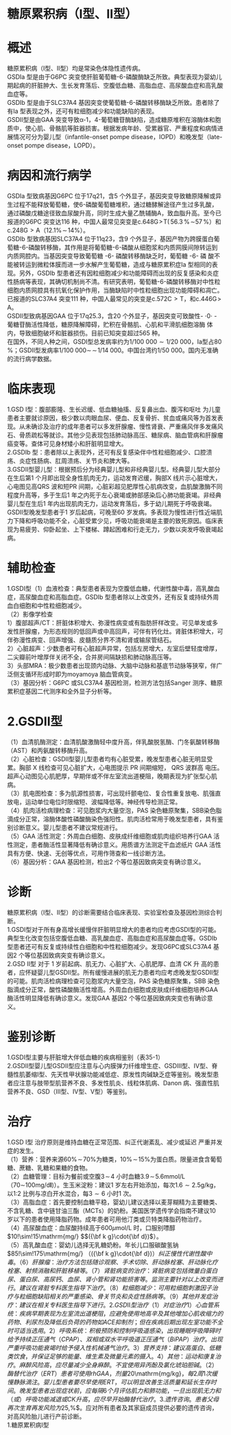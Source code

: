 # 糖原累积病（Ⅰ型、Ⅱ型）  
# 概述  
糖原累积病（Ⅰ型、Ⅱ型）均是常染色体隐性遗传病。  
GSDⅠa 型是由于G6PC 突变使肝脏葡萄糖-6-磷酸酶缺乏所致。典型表现为婴幼儿期起病的肝脏肿大、生长发育落后、空腹低血糖、高脂血症、高尿酸血症和高乳酸血症等。  
GSDⅠb 型是由于SLC37A4 基因突变使葡萄糖-6-磷酸转移酶缺乏所致。患者除了有Ⅰa 型表现之外，还可有粒细胞减少和功能缺陷的表现。  
GSDⅡ型是由GAA 突变导致α-1，4-葡萄糖苷酶缺陷，造成糖原堆积在溶酶体和胞质中，使心肌、骨骼肌等脏器损害。根据发病年龄、受累器官、严重程度和病情进展情况可分为婴儿型（infantile-onset pompe disease，IOPD）和晚发型（late-onset pompe disease，LOPD）。  
# 病因和流行病学  
GSDⅠa 型致病基因G6PC 位于17q21，含5 个外显子，基因突变导致糖原降解或异生过程不能释放葡萄糖，使6-磷酸葡萄糖堆积，通过糖酵解途径产生过多乳酸，通过磷酸戊糖途径致血尿酸升高，同时生成大量乙酰辅酶A，致血脂升高。至今已报道的G6PC 突变达116 种，中国人最常见突变是$\mathrm{c}.648\mathrm{G}\!>\!\mathrm{T}(\,56.3\,\%\!\sim$$57\,\%$）和$\mathrm{c}.248\mathrm{G}{>}\mathrm{A}$（$12.1\%\!\sim\!14\%$）。  
GSDⅠb 型致病基因SLC37A4 位于11q23，含9 个外显子，基因产物为跨膜蛋白葡萄糖-6-磷酸转移酶，其作用是将葡萄糖-6-磷酸从细胞浆和内质网膜间隙转运到内质网腔内。当基因突变导致葡萄糖 -6- 磷酸转移酶缺乏时，葡萄糖 -6- 磷 酸不能被转运到微粒体膜而进一步水解产生葡萄糖，造成与糖原累积症Ⅰa 型相同的表现。另外，GSDⅠb 型患者还有因粒细胞减少和功能障碍而出现的反复感染和炎症性肠病等表现，其确切机制尚不清。有研究表明，葡萄糖-6-磷酸转移酶对中性粒细胞内质网腔具有抗氧化保护作用，当酶缺陷时中性粒细胞出现功能障碍和凋亡。已报道的SLC37A4 突变111 种，中国人最常见的突变是$\mathrm{c}.572\mathrm{C}{>}\mathrm{T}$，和$\mathrm{c.446G\!>\!A}$。  
GSDⅡ型致病基因GAA 位于17q25.3，含20 个外显子，基因突变可致酸性- $\cdot0\cdot$ - 葡糖苷酶活性降低，糖原降解障碍，贮积在骨骼肌、心肌和平滑肌细胞溶酶 体内，导致细胞破坏和脏器损伤。目前已知突变超过565 种。  
在国外，不同人种之间，GSDⅠ型总发病率约为$1/100\ 000{\sim}1/20\ 000$，Ⅰa型占$80\,\%$；GSDⅡ型发病率$1/100\;000{\sim}\!\sim\!1/14\;000$。中国台湾约1/50 000。国内无准确的流行病学数据。  
# 临床表现  
1.GSD Ⅰ型：腹部膨隆、生长迟缓、低血糖抽搐、反复鼻出血、腹泻和呕吐 为儿童患者主要就诊原因，极少数以肉眼血尿、便血、反复骨折、贫血或痛风等为首发表现。从未确诊及治疗的成年患者可以多发肝腺瘤、慢性肾衰、严重痛风伴多发痛风石、骨质疏松等就诊。其他少见表现包括肺动脉高压、糖尿病、脑血管病和肝腺瘤癌变等。查体可见身材矮小和肝脏明显增大。  
2.GSDⅠb 型：患者除以上表现外，还可有反复感染伴中性粒细胞减少、口腔溃疡、炎症性肠病、肛周溃疡、关节炎和脾大等。  
3.GSDⅡ型婴儿型：根据预后分为经典婴儿型和非经典婴儿型。经典婴儿型大部分在生后第1 个月即出现全身性肌肉无力，运动发育迟缓，胸部X 线片示心脏增大，心电图见高QRS 波和短PR 间期，心脏彩超见肥厚性心肌病改变，血肌酸激酶不同程度升高等，多于生后1 年之内死于左心衰竭或肺部感染后心肺功能衰竭。非经典婴儿型在生后1 年内出现肌肉无力，运动发育落后，多于幼儿期死于呼吸衰竭。  
GSDⅡ型晚发型患者于1 岁后起病，可晚至60 岁发病。多表现为慢性进行性近端肌力下降和呼吸功能不全，心脏受累少见，呼吸功能衰竭是主要的致死原因。临床表现为易疲劳、仰卧起坐、上下楼梯、蹲起困难和行走无力，少数以突发呼吸衰竭起病。  
# 辅助检查  
1.GSDⅠ型（1）血液检查：典型患者表现为空腹低血糖，代谢性酸中毒，高乳酸血症，高尿酸血症和高脂血症。GSDⅠb 型患者除以上改变外，还有反复或持续外周血白细胞和中性粒细胞减少。  
（2）影像学检查  
1）腹部超声/CT：肝脏体积增大、弥漫性病变或有脂肪肝样改变。可见单发或多发性肝腺瘤，为形态规则的低回声或中高回声，可伴有钙化灶。肾脏体积增大，可伴弥漫性病变、回声增强、皮髓质分界不清和肾或输尿管结石。  
2）心脏超声：少数患者可有心脏超声异常，包括左房增大，左室后壁轻度增厚，二尖瓣前叶增厚伴关闭不全，合并房间隔缺损和肺动脉高压等。  
3）头部MRA：极少数患者出现颈内动脉、大脑中动脉和基底节动脉等狭窄，伴广泛侧支循环形成时即为moyamoya 脑血管病变。  
（3）基因分析：G6PC 或SLC37A4 基因检测，检测方法包括Sanger 测序、糖原累积症基因二代测序和全外显子分析等。  
# 2.GSDⅡ型  
（1）血清肌酶测定：血清肌酸激酶轻中度升高，伴乳酸脱氢酶、门冬氨酸转移酶（AST）和丙氨酸转移酶升高。  
（2）心脏检查：GSDⅡ型婴儿型患者均有心脏受累，晚发型患者心脏无明显受累。胸部 X  线检查可见心脏扩大，心电图提示 PR  间期缩短， QRS  波群高 电压。超声心动图见心肌肥厚，早期伴或不伴左室流出道梗阻，晚期表现为扩张型心肌病。  
（3）肌电图检查：多为肌源性损害，可出现纤颤电位、复合性重复放电、肌强直放电，运动单位电位时限缩短、波幅降低等。神经传导检测正常。  
（4）肌肉活检病理检查：可见胞浆内大量空泡，PAS 染色糖原聚集，SBB染色脂滴成分正常，溶酶体酸性磷酸酶染色强阳性。肌肉活检常用于晚发型患者，具有鉴别诊断意义。婴儿型患者不建议常规进行。  
（5）GAA 活性测定：外周血白细胞、皮肤成纤维细胞或肌肉组织培养行GAA  活性测定，患者酶活性显著降低有确诊意义。用质谱方法测定干血滤纸片 GAA 活性具有方便、快速、无创等优点，可用作筛查和一线诊断方法。  
（6）基因分析：GAA 基因检测，检出2 个等位基因致病突变有确诊意义。  
# 诊断  
糖原累积病（Ⅰ型、Ⅱ型）的诊断需要结合临床表现、实验室检查及基因检测综合判断。  
1.GSDⅠ型对于所有身高增长缓慢伴肝脏明显增大的患者均应考虑GSDⅠ型的可能。典型生化改变包括空腹低血糖、高乳酸血症、高脂血症和高尿酸血症等。GSDⅠb 型患者还可有反复或持续性白细胞和中性粒细胞减少。发现G6PC或SLC37A4 基因2 个等位基因致病突变有确诊意义。  
2.GSD Ⅱ型 对于 1  岁前起病、肌无力、心脏扩大、心肌肥厚、血清 CK  升 高的患者，应怀疑婴儿型GSDⅡ型。所有缓慢进展的肌无力患者均应考虑晚发型GSDⅡ型的可能。肌肉活检病理检查可见胞浆内大量空泡，PAS 染色糖原聚集，SBB 染色脂滴成分正常，酸性磷酸酶活性增高。外周血白细胞或皮肤成纤维细胞培养GAA 酶活性明显降低有确诊意义。发现GAA 基因2 个等位基因致病突变也有确诊意义。  
# 鉴别诊断  
1.GSDⅠ型主要与肝脏增大伴低血糖的疾病相鉴别（表35-1）  
2.GSDⅡ型婴儿型GSDⅡ型应注意与心内膜弹力纤维增生症、GSDⅢ型、Ⅳ型、脊髓性肌萎缩Ⅰ型、先天性甲状腺功能减低症、原发性肉碱缺乏症等鉴别。晚发型患者应注意与肢带型肌营养不良、多发性肌炎、线粒体肌病、Danon 病、强直性肌营养不良、GSD（Ⅲ型、Ⅳ型、Ⅴ型）等鉴别。  
# 治疗  
1.GSD Ⅰ型 治疗原则是维持血糖在正常范围、纠正代谢紊乱、减少或延迟 严重并发症的发生。  
（1）营养：营养来源$60\%\!\sim\!70\%$为糖类，$10\%\!\sim\!15\%$为蛋白质。限量进食含葡萄糖、蔗糖、乳糖和果糖的食物。  
（2）血糖管理：目标为餐前或空腹$3\!\sim\!4$ 小时血糖$3.9\!\sim\!5.6\mathrm{mmol/L}$（$70\sim$$100\mathrm{mg/d}\mathbf{l})$）。生玉米淀粉：建议1 岁左右开始添加，每次$1.6{\sim}2.5\mathrm{g/kg}$，以1:2 比例与凉白开水混合，每$3{\sim}6$ 小时1 次。  
（3）高脂血症：首先要控制血糖平稳，婴幼儿建议选择以麦芽糊精为主要糖类、不含乳糖、含中链甘油三酯（MCTs）的奶粉。美国医学遗传学会指南不建议10 岁以下的患者使用降脂药物。成年患者可用他汀类或贝特类降脂药物治疗。  
（4）高尿酸血症：血尿酸持续高于$600\mu\mathrm{mol}/\mathrm{L}$ 时，口服别嘌醇$10\!\sim\!15\mathrm{mg/}
$$({\bf k g}\cdot{\bf d})$）。  
（5）高乳酸血症：婴幼儿选择无乳糖奶粉。年长儿口服碳酸氢钠$85\!\sim\!175\mathrm{mg/}
$（$({\bf k g}\cdot{\bf d})$）纠正慢性代谢性酸中毒。  
（6）肝腺瘤：治疗方法包括随诊观察、手术切除、肝动脉栓塞、肝动脉化疗栓塞、射频消融和肝脏移植等。  
（7）肾脏病变的治疗：肾脏病变包括微量白蛋白尿、蛋白尿、高尿钙、血尿、肾小管和肾功能损害等。监测主要针对以上改变而进行。建议在肾脏专科医生指导下治疗。  
（8）粒细胞减少：可用粒细胞刺激因子治疗与粒细胞缺陷相关的严重感染、骨关节炎和炎症性肠病等。  
（9）其他并发症治疗：建议在相关专科医生指导下进行。  
2.GSD Ⅱ型治疗  
（1）对症治疗  
1）心血管系统：疾病早期表现为左室流出道梗阻，应避免使用地高辛及其他增加心肌收缩力的药物、利尿剂及降低后负荷的药物如ACE 抑制剂；但在疾病后期出现左室功能不全时可适当选用。  
2）呼吸系统：积极预防和控制呼吸道感染，出现睡眠呼吸障碍时给予持续正压通气（CPAP）、双相或双水平呼吸道正压通气（BiPAP）治疗。出现严重呼吸功能衰竭时给予侵入性机械通气治疗。  
3）营养支持：建议高蛋白、低糖类饮食，并保证足够的能量、维生素及微量元素的摄入。  
4）其他：运动和康复治疗。麻醉风险高，应尽量减少全身麻醉。不宜使用异丙酚及氯化琥珀胆碱。  
（2）酶替代治疗（ERT）患者可使用rhGAA，剂量$20\mathrm{mg/kg}$，每2 周1次缓慢静脉滴注。婴儿型患者要尽早使用ERT，可以明显改善生活质量和延长生存时间。晚发型患者出现症状前，应每隔6 个月评估肌力和肺功能，一旦出现肌无力和（或）呼吸功能减退或CK 升高，应尽早开始酶替代治疗。  
3. 遗传咨询 。患者父母再 次生育再发风险为$25\,\%$。应对所有患者及其家庭成员提供必要的遗传咨询，对高风险胎儿进行产前诊断。  
1.糖原累积病Ⅰ型  
